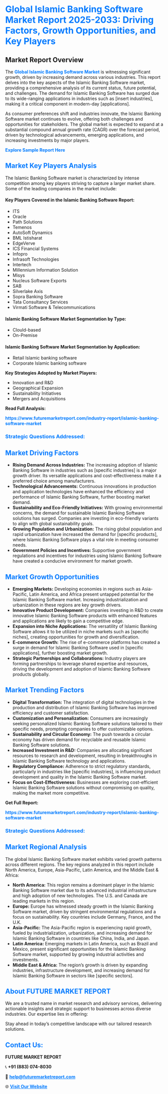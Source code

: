 <h1 style="color: #007BFF;">Global Islamic Banking Software Market Report 2025-2033: Driving Factors, Growth Opportunities, and Key Players</h1>

<section id="overview">
<h2>Market Report Overview</h2>
<p>The <a href="https://www.futuremarketreport.com/industry-report/islamic-banking-software-market" style="color: #007BFF; text-decoration: none;"><strong>Global Islamic Banking Software Market</strong></a> is witnessing significant growth, driven by increasing demand across various industries. This report delves into the key aspects of the Islamic Banking Software market, providing a comprehensive analysis of its current status, future potential, and challenges. The demand for Islamic Banking Software has surged due to its wide-ranging applications in industries such as [insert industries], making it a critical component in modern-day [applications].</p>
<p>As consumer preferences shift and industries innovate, the Islamic Banking Software market continues to evolve, offering both challenges and opportunities for stakeholders. The global market is expected to expand at a substantial compound annual growth rate (CAGR) over the forecast period, driven by technological advancements, emerging applications, and increasing investments by major players.</p>
</section>

<section id="overview">
<p><a href="https://www.futuremarketreport.com/request-sample/reportId=63474" style="color: #007BFF; text-decoration: none;"><strong>Explore Sample Report Here</strong></a></p>
</section>

<section id="key-players">
<h2 style="color: #007BFF;">Market Key Players Analysis</h2>
<p>The Islamic Banking Software market is characterized by intense competition among key players striving to capture a larger market share. Some of the leading companies in the market include:</p>
<h4>Key Players Covered in the Islamic Banking Software Report:</h4>
<ul><li>ITS</li><li>Oracle</li><li>Path Solutions</li><li>Temenos</li><li>AutoSoft Dynamics</li><li>BML Istisharat</li><li>EdgeVerve</li><li>ICS Financial Systems</li><li>Infopro</li><li>Infrasoft Technologies</li><li>Intertech</li><li>Millennium Information Solution</li><li>Misys</li><li>Nucleus Software Exports</li><li>SAB</li><li>Silverlake Axis</li><li>Sopra Banking Software</li><li>Tata Consultancy Services</li><li>Virmati Software &amp; Telecommunications</li></ul>
<h4>Islamic Banking Software Market Segmentation by Type:</h4>
<ul><li>Clould-based</li><li>On-Premise</li></ul>

<h4>Islamic Banking Software Market Segmentation by Application:</h4>
<ul><li>Retail Islamic banking software</li><li>Corporate Islamic banking software</li></ul>
<p><strong>Key Strategies Adopted by Market Players:</strong></p>
<ul>
<li>Innovation and R&D</li>
<li>Geographical Expansion</li>
<li>Sustainability Initiatives</li>
<li>Mergers and Acquisitions</li>
</ul>
</section>

<section>
<p><strong>Read Full Analysis: </strong></p><a href="https://www.futuremarketreport.com/industry-report/islamic-banking-software-market" style="color: #007BFF; text-decoration: none;"><strong>https://www.futuremarketreport.com/industry-report/islamic-banking-software-market</strong></a>
<h3 style="color: #007BFF;">Strategic Questions Addressed:</h3>
</section>

<section id="driving-factors">
<h2 style="color: #007BFF;">Market Driving Factors</h2>
<ul>
<li><strong>Rising Demand Across Industries:</strong> The increasing adoption of Islamic Banking Software in industries such as [specific industries] is a major growth driver. Its versatile applications and cost-effectiveness make it a preferred choice among manufacturers.</li>
<li><strong>Technological Advancements:</strong> Continuous innovations in production and application technologies have enhanced the efficiency and performance of Islamic Banking Software, further boosting market demand.</li>
<li><strong>Sustainability and Eco-Friendly Initiatives:</strong> With growing environmental concerns, the demand for sustainable Islamic Banking Software solutions has surged. Companies are investing in eco-friendly variants to align with global sustainability goals.</li>
<li><strong>Growing Population and Urbanization:</strong> The rising global population and rapid urbanization have increased the demand for [specific products], where Islamic Banking Software plays a vital role in meeting consumer needs.</li>
<li><strong>Government Policies and Incentives:</strong> Supportive government regulations and incentives for industries using Islamic Banking Software have created a conducive environment for market growth.</li>
</ul>
</section>

<section id="growth-opportunities">
<h2 style="color: #007BFF;">Market Growth Opportunities</h2>
<ul>
<li><strong>Emerging Markets:</strong> Developing economies in regions such as Asia-Pacific, Latin America, and Africa present untapped potential for the Islamic Banking Software market. Increasing industrialization and urbanization in these regions are key growth drivers.</li>
<li><strong>Innovative Product Development:</strong> Companies investing in R&D to create innovative Islamic Banking Software products with enhanced features and applications are likely to gain a competitive edge.</li>
<li><strong>Expansion into Niche Applications:</strong> The versatility of Islamic Banking Software allows it to be utilized in niche markets such as [specific niches], creating opportunities for growth and diversification.</li>
<li><strong>E-commerce Growth:</strong> The rise of e-commerce platforms has created a surge in demand for Islamic Banking Software used in [specific applications], further boosting market growth.</li>
<li><strong>Strategic Partnerships and Collaborations:</strong> Industry players are forming partnerships to leverage shared expertise and resources, driving the development and adoption of Islamic Banking Software products globally.</li>
</ul>
</section>

<section id="trending-factors">
<h2 style="color: #007BFF;">Market Trending Factors</h2>
<ul>
<li><strong>Digital Transformation:</strong> The integration of digital technologies in the production and distribution of Islamic Banking Software has improved efficiency and customer satisfaction.</li>
<li><strong>Customization and Personalization:</strong> Consumers are increasingly seeking personalized Islamic Banking Software solutions tailored to their specific needs, prompting companies to offer customizable options.</li>
<li><strong>Sustainability and Circular Economy:</strong> The push towards a circular economy has driven demand for recyclable and reusable Islamic Banking Software solutions.</li>
<li><strong>Increased Investment in R&D:</strong> Companies are allocating significant resources to research and development, resulting in breakthroughs in Islamic Banking Software technology and applications.</li>
<li><strong>Regulatory Compliance:</strong> Adherence to strict regulatory standards, particularly in industries like [specific industries], is influencing product development and quality in the Islamic Banking Software market.</li>
<li><strong>Focus on Cost-Effectiveness:</strong> Businesses are exploring cost-efficient Islamic Banking Software solutions without compromising on quality, making the market more competitive.</li>
</ul>
</section>

<section>
<p><strong>Get Full Report: </strong></p><a href="https://www.futuremarketreport.com/industry-report/islamic-banking-software-market" style="color: #007BFF; text-decoration: none;"><strong>https://www.futuremarketreport.com/industry-report/islamic-banking-software-market</strong></a>
<h3 style="color: #007BFF;">Strategic Questions Addressed:</h3>
</section>


<section id="regional-analysis">
<h2 style="color: #007BFF;">Market Regional Analysis</h2>
<p>The global Islamic Banking Software market exhibits varied growth patterns across different regions. The key regions analyzed in this report include North America, Europe, Asia-Pacific, Latin America, and the Middle East & Africa:</p>
<ul>
<li><strong>North America:</strong> This region remains a dominant player in the Islamic Banking Software market due to its advanced industrial infrastructure and high adoption of new technologies. The U.S. and Canada are leading markets in this region.</li>
<li><strong>Europe:</strong> Europe has witnessed steady growth in the Islamic Banking Software market, driven by stringent environmental regulations and a focus on sustainability. Key countries include Germany, France, and the U.K.</li>
<li><strong>Asia-Pacific:</strong> The Asia-Pacific region is experiencing rapid growth, fueled by industrialization, urbanization, and increasing demand for Islamic Banking Software in countries like China, India, and Japan.</li>
<li><strong>Latin America:</strong> Emerging markets in Latin America, such as Brazil and Mexico, present significant opportunities for the Islamic Banking Software market, supported by growing industrial activities and investments.</li>
<li><strong>Middle East & Africa:</strong> The region’s growth is driven by expanding industries, infrastructure development, and increasing demand for Islamic Banking Software in sectors like [specific sectors].</li>
</ul>
</section>

<footer>
<h2 style="color: #007BFF;">About FUTURE MARKET REPORT</h2>
<p>We are a trusted name in market research and advisory services, delivering actionable insights and strategic support to businesses across diverse industries. Our expertise lies in offering:</p>

<p>Stay ahead in today’s competitive landscape with our tailored research solutions.</p>

<h2 style="color: #007BFF;">Contact Us:</h2>
<p><strong>FUTURE MARKET REPORT</strong></p>
<p>📞 <strong>+91 (883) 074-8030</strong></p>
<p>📧 <strong><a href="mailto:help@futuremarketreport.com" style="color: #007BFF;">help@futuremarketreport.com</a></strong></p>
<p>🌐 <strong><a href="https://www.futuremarketreport.com/" style="color: #007BFF;">Visit Our Website</a></strong></p>
</footer>